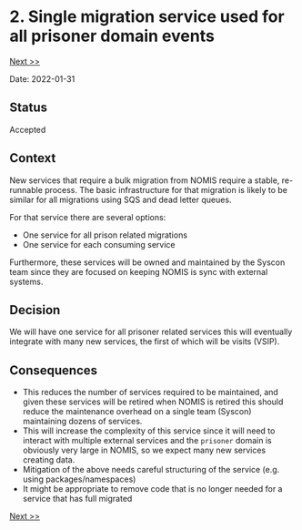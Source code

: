 # 2. Single migration service used for all prisoner domain events

[Next >>](9999-end.md)


Date: 2022-01-31

## Status

Accepted

## Context


New services that require a bulk migration from NOMIS require a stable, re-runnable process. The basic infrastructure for that migration is likely 
to be similar for all migrations using SQS and dead letter queues.

For that service there are several options:
- One service for all prison related migrations
- One service for each consuming service

Furthermore, these services will be owned and maintained by the Syscon team since they are focused on keeping NOMIS is sync with external systems. 

## Decision

We will have one service for all prisoner related services this will eventually integrate with many new services, the first of which will be visits (VSIP).

## Consequences

- This reduces the number of services required to be maintained, and given these services will be retired when NOMIS is retired this should reduce the maintenance overhead on a single team (Syscon) maintaining dozens of services.
- This will increase the complexity of this service since it will need to interact with multiple external services and the `prisoner` domain is obviously very large in NOMIS, so we expect many new services creating data.
- Mitigation of the above needs careful structuring of the service (e.g. using packages/namespaces)
- It might be appropriate to remove code that is no longer needed for a service that has full migrated


[Next >>](9999-end.md)

